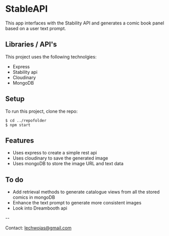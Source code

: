 # StableAPI
This app interfaces with the Stability API and generates a comic book panel based on a user text prompt.

## Libraries / API's
This project uses the following technolgies:
* Express
* Stability api
* Cloudinary
* MongoDB

## Setup
To run this project, clone the repo:

```
$ cd ../repofolder
$ npm start
```

## Features
* Uses express to create a simple rest api
* Uses cloudinary to save the generated image
* Uses mongoDB to store the image URL and text data

## To do
* Add retrieval methods to generate catalogue views from all the stored comics in mongoDB
* Enhance the text prompt to generate more consistent images
* Look into Dreambooth api

--

Contact:
lechwojas@gmail.com


